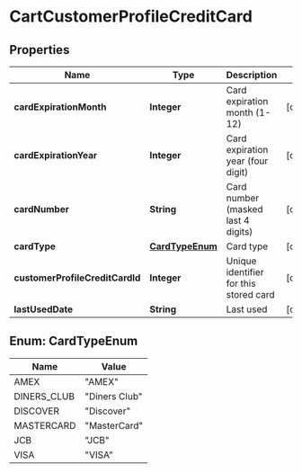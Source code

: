 
# CartCustomerProfileCreditCard

## Properties
Name | Type | Description | Notes
------------ | ------------- | ------------- | -------------
**cardExpirationMonth** | **Integer** | Card expiration month (1-12) |  [optional]
**cardExpirationYear** | **Integer** | Card expiration year (four digit) |  [optional]
**cardNumber** | **String** | Card number (masked last 4 digits) |  [optional]
**cardType** | [**CardTypeEnum**](#CardTypeEnum) | Card type |  [optional]
**customerProfileCreditCardId** | **Integer** | Unique identifier for this stored card |  [optional]
**lastUsedDate** | **String** | Last used |  [optional]


<a name="CardTypeEnum"></a>
## Enum: CardTypeEnum
Name | Value
---- | -----
AMEX | &quot;AMEX&quot;
DINERS_CLUB | &quot;Diners Club&quot;
DISCOVER | &quot;Discover&quot;
MASTERCARD | &quot;MasterCard&quot;
JCB | &quot;JCB&quot;
VISA | &quot;VISA&quot;



